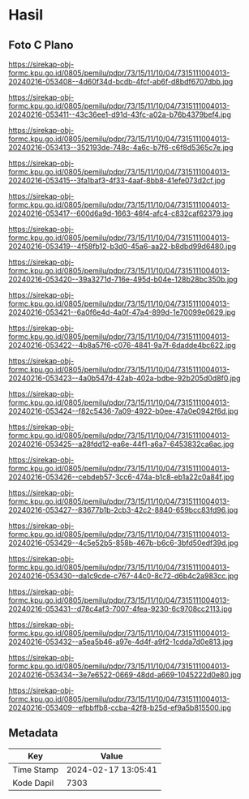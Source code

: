 # Hasil

## Foto C Plano

https://sirekap-obj-formc.kpu.go.id/0805/pemilu/pdpr/73/15/11/10/04/7315111004013-20240216-053408--4d60f34d-bcdb-4fcf-ab6f-d8bdf6707dbb.jpg

https://sirekap-obj-formc.kpu.go.id/0805/pemilu/pdpr/73/15/11/10/04/7315111004013-20240216-053411--43c36ee1-d91d-43fc-a02a-b76b4379bef4.jpg

https://sirekap-obj-formc.kpu.go.id/0805/pemilu/pdpr/73/15/11/10/04/7315111004013-20240216-053413--352193de-748c-4a6c-b7f6-c6f8d5365c7e.jpg

https://sirekap-obj-formc.kpu.go.id/0805/pemilu/pdpr/73/15/11/10/04/7315111004013-20240216-053415--3fa1baf3-4f33-4aaf-8bb8-41efe073d2cf.jpg

https://sirekap-obj-formc.kpu.go.id/0805/pemilu/pdpr/73/15/11/10/04/7315111004013-20240216-053417--600d6a9d-1663-46f4-afc4-c832caf62379.jpg

https://sirekap-obj-formc.kpu.go.id/0805/pemilu/pdpr/73/15/11/10/04/7315111004013-20240216-053419--4f58fb12-b3d0-45a6-aa22-b8dbd99d6480.jpg

https://sirekap-obj-formc.kpu.go.id/0805/pemilu/pdpr/73/15/11/10/04/7315111004013-20240216-053420--39a3271d-716e-495d-b04e-128b28bc350b.jpg

https://sirekap-obj-formc.kpu.go.id/0805/pemilu/pdpr/73/15/11/10/04/7315111004013-20240216-053421--6a0f6e4d-4a0f-47a4-899d-1e70099e0629.jpg

https://sirekap-obj-formc.kpu.go.id/0805/pemilu/pdpr/73/15/11/10/04/7315111004013-20240216-053422--4b8a57f6-c076-4841-9a7f-6dadde4bc622.jpg

https://sirekap-obj-formc.kpu.go.id/0805/pemilu/pdpr/73/15/11/10/04/7315111004013-20240216-053423--4a0b547d-42ab-402a-bdbe-92b205d0d8f0.jpg

https://sirekap-obj-formc.kpu.go.id/0805/pemilu/pdpr/73/15/11/10/04/7315111004013-20240216-053424--f82c5436-7a09-4922-b0ee-47a0e0942f6d.jpg

https://sirekap-obj-formc.kpu.go.id/0805/pemilu/pdpr/73/15/11/10/04/7315111004013-20240216-053425--a28fdd12-ea6e-44f1-a6a7-6453832ca6ac.jpg

https://sirekap-obj-formc.kpu.go.id/0805/pemilu/pdpr/73/15/11/10/04/7315111004013-20240216-053426--cebdeb57-3cc6-474a-b1c8-eb1a22c0a84f.jpg

https://sirekap-obj-formc.kpu.go.id/0805/pemilu/pdpr/73/15/11/10/04/7315111004013-20240216-053427--83677b1b-2cb3-42c2-8840-659bcc83fd96.jpg

https://sirekap-obj-formc.kpu.go.id/0805/pemilu/pdpr/73/15/11/10/04/7315111004013-20240216-053429--4c5e52b5-858b-467b-b6c6-3bfd50edf39d.jpg

https://sirekap-obj-formc.kpu.go.id/0805/pemilu/pdpr/73/15/11/10/04/7315111004013-20240216-053430--da1c9cde-c767-44c0-8c72-d6b4c2a983cc.jpg

https://sirekap-obj-formc.kpu.go.id/0805/pemilu/pdpr/73/15/11/10/04/7315111004013-20240216-053431--d78c4af3-7007-4fea-9230-6c9708cc2113.jpg

https://sirekap-obj-formc.kpu.go.id/0805/pemilu/pdpr/73/15/11/10/04/7315111004013-20240216-053432--a5ea5b46-a97e-4d4f-a9f2-1cdda7d0e813.jpg

https://sirekap-obj-formc.kpu.go.id/0805/pemilu/pdpr/73/15/11/10/04/7315111004013-20240216-053434--3e7e6522-0669-48dd-a669-1045222d0e80.jpg

https://sirekap-obj-formc.kpu.go.id/0805/pemilu/pdpr/73/15/11/10/04/7315111004013-20240216-053409--efbbffb8-ccba-42f8-b25d-ef9a5b815500.jpg


## Metadata

| Key        | Value               |
| ---------- | ------------------- |
| Time Stamp | 2024-02-17 13:05:41 |
| Kode Dapil | 7303                |



